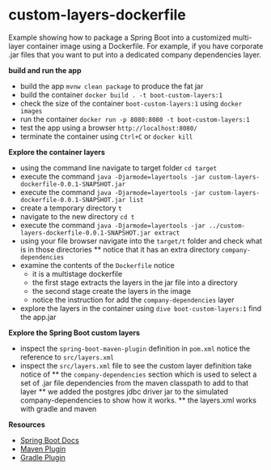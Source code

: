 # custom-layers-dockerfile 

Example showing how to package a Spring Boot into a customized multi-layer
container image using a Dockerfile. For example, if you have corporate .jar 
files that you want to put into a dedicated company dependencies layer.

**build and run the app**

* build the app `mvnw clean package` to produce the fat jar 
* build the container `docker build . -t boot-custom-layers:1` 
* check the size of the container `boot-custom-layers:1` using `docker images` 
* run the container `docker run -p 8080:8080 -t boot-custom-layers:1`
* test the app using a browser `http://localhost:8080/`
* terminate the container using `Ctrl+C` or `docker kill`

**Explore the container layers**
* using the command line navigate to target folder `cd target`
* execute the command `java -Djarmode=layertools -jar custom-layers-dockerfile-0.0.1-SNAPSHOT.jar`
* execute the command `java -Djarmode=layertools -jar custom-layers-dockerfile-0.0.1-SNAPSHOT.jar list`
* create a temporary directory `t`
* navigate to the new directory `cd t`
* execute the command `java -Djarmode=layertools -jar ../custom-layers-dockerfile-0.0.1-SNAPSHOT.jar extract`
* using your file browser navigate into the `target/t` folder and check what is in those directories
  ** notice that it has an extra directory `company-dependencies`
* examine the contents of the `Dockerfile` notice 
  * it is a multistage dockerfile  
  * the first stage extracts the layers in the jar file into a directory 
  * the second stage create the layers in the image
  * notice the instruction for add the `company-dependencies` layer 
* explore the layers in the container using `dive boot-custom-layers:1` find the app.jar 

**Explore the Spring Boot custom layers**
* inspect the `spring-boot-maven-plugin` definition in `pom.xml` notice the reference to 
  `src/layers.xml`
* inspect the `src/layers.xml` file to see the custom layer definition take notice of 
  ** the `company-dependencies` section which is used to select a set of .jar file 
     dependencies from the maven classpath to add to that layer 
  ** we added the postgres jdbc driver jar to the simulated company-dependencies to show 
     how it works. 
  ** the layers.xml works with gradle and maven 

**Resources**
 
* [Spring Boot Docs](https://docs.spring.io/spring-boot/docs/current/reference/html/container-images.html#container-images.efficient-images.layering) 
* [Maven Plugin](https://docs.spring.io/spring-boot/docs/current/maven-plugin/reference/htmlsingle/#build-image)
* [Gradle Plugin](https://docs.spring.io/spring-boot/docs/current/gradle-plugin/reference/htmlsingle/#build-image)
